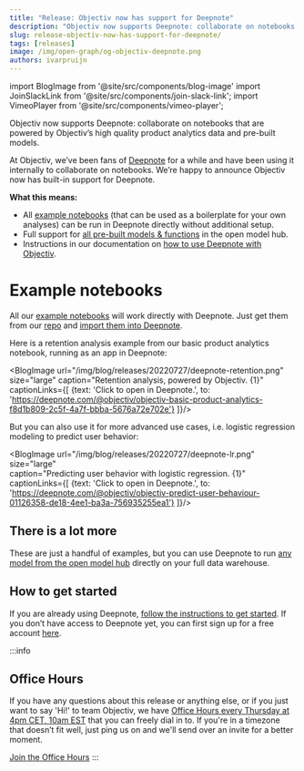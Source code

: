 ```yaml
---
title: "Release: Objectiv now has support for Deepnote"
description: "Objectiv now supports Deepnote: collaborate on notebooks that are powered by Objectiv’s high quality product analytics data and pre-built models."
slug: release-objectiv-now-has-support-for-deepnote/
tags: [releases]
image: /img/open-graph/og-objectiv-deepnote.png
authors: ivarpruijn
---
```


<head>
  <meta property="og:title" content="Release: Objectiv now has support for Deepnote" />
</head>

import BlogImage from '@site/src/components/blog-image'
import JoinSlackLink from '@site/src/components/join-slack-link';
import VimeoPlayer from '@site/src/components/vimeo-player';

[office-hours]: https://calendly.com/objectiv_io/objectiv-office-hours

<intro>

Objectiv now supports Deepnote: collaborate on notebooks that are powered by Objectiv’s high quality product analytics data and pre-built models. 

</intro>

<!--truncate-->

At Objectiv, we’ve been fans of [Deepnote](https://deepnote.com/) for a while and have been using it internally to collaborate on notebooks. We’re happy to announce Objectiv now has built-in support for Deepnote.

**What this means:**
* All [example notebooks](https://objectiv.io/docs/modeling/example-notebooks/) (that can be used as a boilerplate for your own analyses) can be run in Deepnote directly without additional setup.
* Full support for [all pre-built models & functions](https://objectiv.io/docs/modeling/open-model-hub/) in the open model hub.
* Instructions in our documentation on [how to use Deepnote with Objectiv](https://objectiv.io/docs/modeling/open-model-hub/models/).


# Example notebooks
All our [example notebooks](https://objectiv.io/docs/modeling/example-notebooks/) will work directly with Deepnote. Just get them from our [repo](https://github.com/objectiv/objectiv-analytics/tree/main/notebooks) and [import them into Deepnote](https://docs.deepnote.com/importing-and-exporing/importing-data-to-deepnote).

Here is a retention analysis example from our basic product analytics notebook, running as an app in Deepnote:


<BlogImage url="/img/blog/releases/20220727/deepnote-retention.png" 
  size="large" 
  caption="Retention analysis, powered by Objectiv. {1}"
  captionLinks={[
    {text: 'Click to open in Deepnote.', to: 'https://deepnote.com/@objectiv/objectiv-basic-product-analytics-f8d1b809-2c5f-4a7f-bbba-5676a72e702e'}
  ]}/>

But you can also use it for more advanced use cases, i.e. logistic regression modeling to predict user behavior:

<BlogImage url="/img/blog/releases/20220727/deepnote-lr.png" 
  size="large"  
  caption="Predicting user behavior with logistic regression. {1}"
  captionLinks={[
    {text: 'Click to open in Deepnote.', to: 'https://deepnote.com/@objectiv/objectiv-predict-user-behaviour-01126358-de18-4ee1-ba3a-756935255ea1'}
     ]}/>

## There is a lot more
These are just a handful of examples, but you can use Deepnote to run [any model from the open model hub](https://objectiv.io/docs/modeling/open-model-hub/models/) directly on your full data warehouse. 

## How to get started
If you are already using Deepnote, [follow the instructions to get started](https://objectiv.io/docs/modeling/get-started-in-your-notebook/#google-colab--hex--deepnote). If you don’t have access to Deepnote yet, you can first sign up for a free account [here](https://deepnote.com/sign-up).

:::info
## Office Hours
If you have any questions about this release or anything else, or if you just want to say 'Hi!' to team 
Objectiv, we have [Office Hours every Thursday at 4pm CET, 10am EST][office-hours] that you 
can freely dial in to. If you're in a timezone that doesn’t fit well, just ping us 
on <JoinSlackLink linkText="Slack" /> and we'll send over an invite for a better moment.

[Join the Office Hours][office-hours]
:::